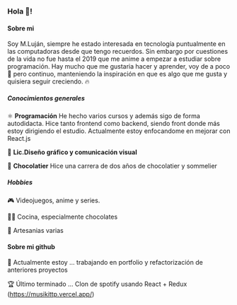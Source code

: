 ### Hola 👋!

#### **Sobre mi**

Soy M.Luján, siempre he estado interesada en tecnología puntualmente en las computadoras desde que tengo recuerdos. Sin embargo por cuestiones de la vida no fue hasta el 2019 que me anime a empezar a estudiar sobre programación. Hay mucho que me gustaria hacer y aprender, voy de a poco 🐢 pero continuo, manteniendo la inspiración en que es algo que me gusta  y quisiera seguir creciendo. 🔥

##### Conocimientos generales

⚛️ **Programación** 
He hecho varios cursos y además sigo de forma autodidacta. Hice tanto frontend como backend, siendo front donde más estoy dirigiendo el estudio. Actualmente estoy enfocandome en mejorar con React.js

🎨 **Lic.Diseño gráfico y comunicación visual**

🍫 **Chocolatier**
Hice una carrera de dos años de chocolatier y sommelier


##### Hobbies

🎮 Videojuegos, anime y series.

🧑‍🍳 Cocina, especialmente chocolates

🧸 Artesanias varias 

#### **Sobre mi github**

🌱 Actualmente estoy ... trabajando en portfolio y refactorización de anteriores proyectos

🏆  Último terminado ... Clon de spotify usando React + Redux (https://musikittp.vercel.app/)


<!--
**Ciervos/ciervos** is a ✨ _special_ ✨ repository because its `README.md` (this file) appears on your GitHub profile.

Here are some ideas to get you started:

- 🔭 I’m currently working on ...
- 🌱 I’m currently learning ...
- 👯 I’m looking to collaborate on ...
- 🤔 I’m looking for help with ...
- 💬 Ask me about ...
- 📫 How to reach me: ...
- 😄 Pronouns: ...
- ⚡ Fun fact: ...

--
💠 Próximo en mente ... 
-->
